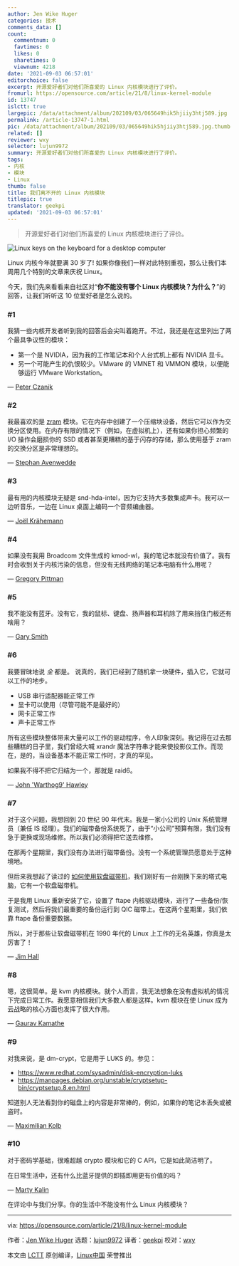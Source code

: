 ```yaml
---
author: Jen Wike Huger
categories: 技术
comments_data: []
count:
  commentnum: 0
  favtimes: 0
  likes: 0
  sharetimes: 0
  viewnum: 4218
date: '2021-09-03 06:57:01'
editorchoice: false
excerpt: 开源爱好者们对他们所喜爱的 Linux 内核模块进行了评价。
fromurl: https://opensource.com/article/21/8/linux-kernel-module
id: 13747
islctt: true
largepic: /data/attachment/album/202109/03/065649hik5hjiiy3htj589.jpg
permalink: /article-13747-1.html
pic: /data/attachment/album/202109/03/065649hik5hjiiy3htj589.jpg.thumb.jpg
related: []
reviewer: wxy
selector: lujun9972
summary: 开源爱好者们对他们所喜爱的 Linux 内核模块进行了评价。
tags:
- 内核
- 模块
- Linux
thumb: false
title: 我们离不开的 Linux 内核模块
titlepic: true
translator: geekpi
updated: '2021-09-03 06:57:01'
---
```



> 
> 开源爱好者们对他们所喜爱的 Linux 内核模块进行了评价。
> 
> 
> 


![](/data/attachment/album/202109/03/065649hik5hjiiy3htj589.jpg "Linux keys on the keyboard for a desktop computer")


Linux 内核今年就要满 30 岁了! 如果你像我们一样对此特别重视，那么让我们本周用几个特别的文章来庆祝 Linux。


今天，我们先来看看来自社区对“**你不能没有哪个 Linux 内核模块？为什么？**”的回答，让我们听听这 10 位爱好者是怎么说的。


### #1


我猜一些内核开发者听到我的回答后会尖叫着跑开。不过，我还是在这里列出了两个最具争议性的模块：


* 第一个是 NVIDIA，因为我的工作笔记本和个人台式机上都有 NVIDIA 显卡。
* 另一个可能产生的仇恨较少。VMware 的 VMNET 和 VMMON 模块，以便能够运行 VMware Workstation。


— [Peter Czanik](https://opensource.com/users/czanik)


### #2


我最喜欢的是 [zram](https://en.wikipedia.org/wiki/Zram) 模块。它在内存中创建了一个压缩块设备，然后它可以作为交换分区使用。在内存有限的情况下（例如，在虚拟机上），还有如果你担心频繁的 I/O 操作会磨损你的 SSD 或者甚至更糟糕的基于闪存的存储，那么使用基于 zram 的交换分区是非常理想的。


— [Stephan Avenwedde](https://opensource.com/users/hansic99)


### #3


最有用的内核模块无疑是 snd-hda-intel，因为它支持大多数集成声卡。我可以一边听音乐，一边在 Linux 桌面上编码一个音频编曲器。


— [Joël Krähemann](https://opensource.com/users/joel2001k)


### #4


如果没有我用 Broadcom 文件生成的 kmod-wl，我的笔记本就没有价值了。我有时会收到关于内核污染的信息，但没有无线网络的笔记本电脑有什么用呢？


— [Gregory Pittman](https://opensource.com/users/greg-p)


### #5


我不能没有蓝牙。没有它，我的鼠标、键盘、扬声器和耳机除了用来挡住门板还有啥用？


— [Gary Smith](https://opensource.com/users/greptile)


### #6


我要冒昧地说 *全* 都是。 说真的，我们已经到了随机拿一块硬件，插入它，它就可以工作的地步。


* USB 串行适配器能正常工作
* 显卡可以使用（尽管可能不是最好的）
* 网卡正常工作
* 声卡正常工作


所有这些模块整体带来大量可以工作的驱动程序，令人印象深刻。我记得在过去那些糟糕的日子里，我们曾经大喊 xrandr 魔法字符串才能来使投影仪工作。而现在，是的，当设备基本不能正常工作时，才真的罕见。


如果我不得不把它归结为一个，那就是 raid6。


— [John 'Warthog9' Hawley](https://opensource.com/users/warthog9)


### #7


对于这个问题，我想回到 20 世纪 90 年代末。我是一家小公司的 Unix 系统管理员（兼任 IS 经理）。我们的磁带备份系统死了，由于“小公司”预算有限，我们没有急于更换或现场维修。所以我们必须得把它送去维修。


在那两个星期里，我们没有办法进行磁带备份。没有一个系统管理员愿意处于这种境地。


但后来我想起了读过的 [如何使用软盘磁带机](https://tldp.org/HOWTO/Ftape-HOWTO.html)，我们刚好有一台刚换下来的塔式电脑，它有一个软盘磁带机。


于是我用 Linux 重新安装了它，设置了 ftape 内核驱动模块，进行了一些备份/恢复测试，然后将我们最重要的备份运行到 QIC 磁带上。在这两个星期里，我们依靠 ftape 备份重要数据。


所以，对于那些让软盘磁带机在 1990 年代的 Linux 上工作的无名英雄，你真是太厉害了！


— [Jim Hall](https://opensource.com/users/jim-hall)


### #8


嗯，这很简单。是 kvm 内核模块。就个人而言，我无法想象在没有虚拟机的情况下完成日常工作。我愿意相信我们大多数人都是这样。kvm 模块在使 Linux 成为云战略的核心方面也发挥了很大作用。


— [Gaurav Kamathe](https://opensource.com/users/gkamathe)


### #9


对我来说，是 dm-crypt，它是用于 LUKS 的。参见：


* <https://www.redhat.com/sysadmin/disk-encryption-luks>
* <https://manpages.debian.org/unstable/cryptsetup-bin/cryptsetup.8.en.html>


知道别人无法看到你的磁盘上的内容是非常棒的，例如，如果你的笔记本丢失或被盗时。


— [Maximilian Kolb](https://opensource.com/users/kolb)


### #10


对于密码学基础，很难超越 crypto 模块和它的 C API，它是如此简洁明了。


在日常生活中，还有什么比蓝牙提供的即插即用更有价值的吗？


— [Marty Kalin](https://opensource.com/users/mkalindepauledu)


在评论中与我们分享。你的生活中不能没有什么 Linux 内核模块？




---


via: <https://opensource.com/article/21/8/linux-kernel-module>


作者：[Jen Wike Huger](https://opensource.com/users/jen-wike) 选题：[lujun9972](https://github.com/lujun9972) 译者：[geekpi](https://github.com/geekpi) 校对：[wxy](https://github.com/wxy)


本文由 [LCTT](https://github.com/LCTT/TranslateProject) 原创编译，[Linux中国](https://linux.cn/) 荣誉推出